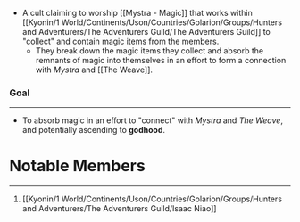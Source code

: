 - A cult claiming to worship [[Mystra - Magic]] that works within [[Kyonin/1 World/Continents/Uson/Countries/Golarion/Groups/Hunters and Adventurers/The Adventurers Guild/The Adventurers Guild]] to "collect" and contain magic items from the members. 
	- They break down the magic items they collect and absorb the remnants of magic into themselves in an effort to form a connection with *Mystra* and [[The Weave]].

### Goal
---
- To absorb magic in an effort to "connect" with *Mystra* and *The Weave*, and potentially ascending to **godhood**. 

# Notable Members
---
1. [[Kyonin/1 World/Continents/Uson/Countries/Golarion/Groups/Hunters and Adventurers/The Adventurers Guild/Isaac Niao]]
